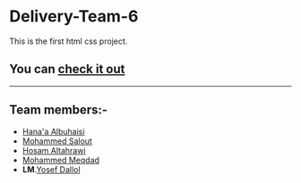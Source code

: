 # Delivery-Team-6
This is the first html css project.

## You can [check it out](https://gsg-cf05.github.io/Delivery-Team-6/)

---

## Team members:-

- [Hana'a Albuhaisi](https://github.com/Hanahosam)
- [Mohammed Salout](https://github.com/MzSalout)
- [Hosam Altahrawi](https://github.com/htahrawi)
- [Mohammed Meqdad](https://github.com/mohammedkhaledmiqdad)
- **LM**.[Yosef Dallol](https://github.com/Yousef-Dall
)